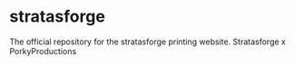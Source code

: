 # stratasforge
The official repository for the stratasforge printing website. Stratasforge x PorkyProductions
